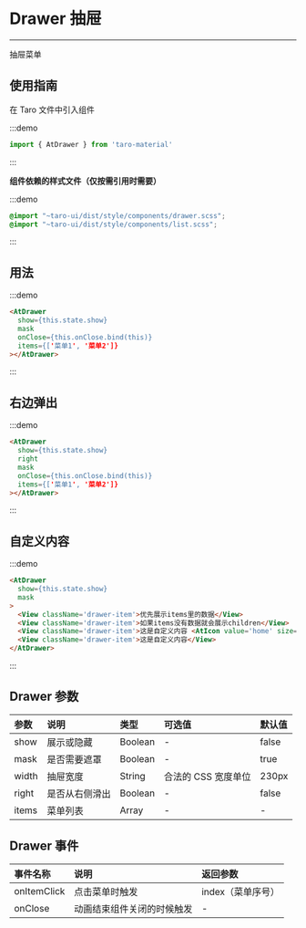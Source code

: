# Drawer 抽屉

---

抽屉菜单

## 使用指南

在 Taro 文件中引入组件

:::demo
```js
import { AtDrawer } from 'taro-material'
```
:::

**组件依赖的样式文件（仅按需引用时需要）**

:::demo
```scss
@import "~taro-ui/dist/style/components/drawer.scss";
@import "~taro-ui/dist/style/components/list.scss";
```
:::

## 用法

:::demo
```html
<AtDrawer 
  show={this.state.show} 
  mask 
  onClose={this.onClose.bind(this)} 
  items={['菜单1', '菜单2']}
></AtDrawer>
```
:::

## 右边弹出

:::demo
```html
<AtDrawer 
  show={this.state.show} 
  right 
  mask 
  onClose={this.onClose.bind(this)} 
  items={['菜单1', '菜单2']}
></AtDrawer>
```
:::

## 自定义内容

:::demo
```html
<AtDrawer
  show={this.state.show}
  mask
>
  <View className='drawer-item'>优先展示items里的数据</View>
  <View className='drawer-item'>如果items没有数据就会展示children</View>
  <View className='drawer-item'>这是自定义内容 <AtIcon value='home' size='20' /></View>
  <View className='drawer-item'>这是自定义内容</View>
</AtDrawer>
```
:::

## Drawer 参数

| 参数  | 说明           | 类型    | 可选值            | 默认值 |
|:------|:---------------|:--------|:------------------|:-------|
| show  | 展示或隐藏     | Boolean | -                 | false  |
| mask  | 是否需要遮罩   | Boolean | -                 | true   |
| width | 抽屉宽度       | String  | 合法的 CSS 宽度单位 | 230px  |
| right | 是否从右侧滑出 | Boolean | -                 | false  |
| items | 菜单列表       | Array   | -                 | -      |

## Drawer 事件

| 事件名称    | 说明                       | 返回参数          |
|:------------|:---------------------------|:------------------|
| onItemClick | 点击菜单时触发             | index（菜单序号） |
| onClose     | 动画结束组件关闭的时候触发 | -                 |
